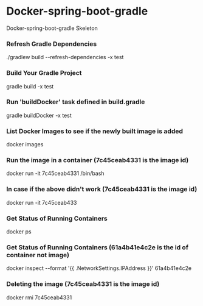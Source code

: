 # Docker-spring-boot-gradle
Docker-spring-boot-gradle Skeleton

### Refresh Gradle Dependencies
./gradlew build  --refresh-dependencies -x test

### Build Your Gradle Project
gradle build -x test

### Run 'buildDocker' task defined in build.gradle
gradle buildDocker -x test

### List Docker Images to see if the newly built image is added
docker images

### Run the image in a container (7c45ceab4331 is the image id)
docker run -it 7c45ceab4331 /bin/bash

### In case if the above didn't work (7c45ceab4331 is the image id)
docker run -it 7c45ceab433

### Get Status of Running Containers
docker ps

### Get Status of Running Containers (61a4b41e4c2e is the id of container not image)
docker inspect --format '{{ .NetworkSettings.IPAddress }}' 61a4b41e4c2e


### Deleting the image (7c45ceab4331 is the image id)
docker rmi 7c45ceab4331
